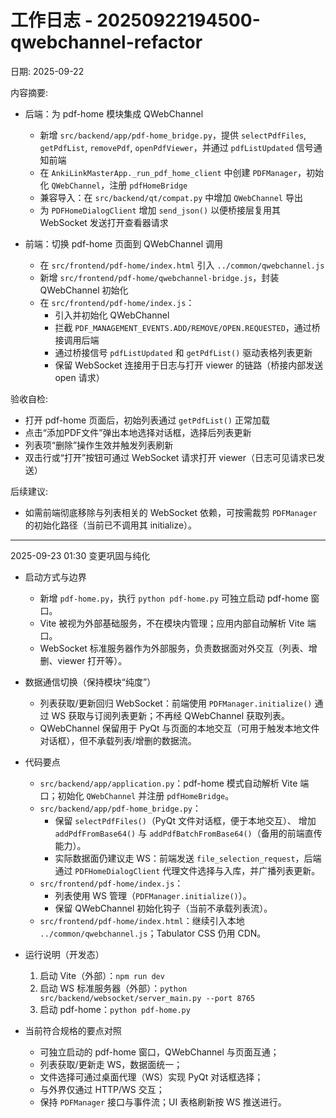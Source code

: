 ﻿# 工作日志 - 20250922194500-qwebchannel-refactor

日期: 2025-09-22

内容摘要:
- 后端：为 pdf-home 模块集成 QWebChannel
  - 新增 `src/backend/app/pdf-home_bridge.py`，提供 `selectPdfFiles`, `getPdfList`, `removePdf`, `openPdfViewer`，并通过 `pdfListUpdated` 信号通知前端
  - 在 `AnkiLinkMasterApp._run_pdf_home_client` 中创建 `PDFManager`，初始化 `QWebChannel`，注册 `pdfHomeBridge`
  - 兼容导入：在 `src/backend/qt/compat.py` 中增加 `QWebChannel` 导出
  - 为 `PDFHomeDialogClient` 增加 `send_json()` 以便桥接层复用其 WebSocket 发送打开查看器请求

- 前端：切换 pdf-home 页面到 QWebChannel 调用
  - 在 `src/frontend/pdf-home/index.html` 引入 `../common/qwebchannel.js`
  - 新增 `src/frontend/pdf-home/qwebchannel-bridge.js`，封装 QWebChannel 初始化
  - 在 `src/frontend/pdf-home/index.js`：
    - 引入并初始化 QWebChannel
    - 拦截 `PDF_MANAGEMENT_EVENTS.ADD/REMOVE/OPEN.REQUESTED`，通过桥接调用后端
    - 通过桥接信号 `pdfListUpdated` 和 `getPdfList()` 驱动表格列表更新
    - 保留 WebSocket 连接用于日志与打开 viewer 的链路（桥接内部发送 open 请求）

验收自检:
- 打开 pdf-home 页面后，初始列表通过 `getPdfList()` 正常加载
- 点击“添加PDF文件”弹出本地选择对话框，选择后列表更新
- 列表项“删除”操作生效并触发列表刷新
- 双击行或“打开”按钮可通过 WebSocket 请求打开 viewer（日志可见请求已发送）

后续建议:
- 如需前端彻底移除与列表相关的 WebSocket 依赖，可按需裁剪 `PDFManager` 的初始化路径（当前已不调用其 initialize）。

---

2025-09-23 01:30 变更巩固与纯化

- 启动方式与边界
  - 新增 `pdf-home.py`，执行 `python pdf-home.py` 可独立启动 pdf-home 窗口。
  - Vite 被视为外部基础服务，不在模块内管理；应用内部自动解析 Vite 端口。
  - WebSocket 标准服务器作为外部服务，负责数据面对外交互（列表、增删、viewer 打开等）。

- 数据通信切换（保持模块“纯度”）
  - 列表获取/更新回归 WebSocket：前端使用 `PDFManager.initialize()` 通过 WS 获取与订阅列表更新；不再经 QWebChannel 获取列表。
  - QWebChannel 保留用于 PyQt 与页面的本地交互（可用于触发本地文件对话框），但不承载列表/增删的数据流。

- 代码要点
  - `src/backend/app/application.py`：pdf-home 模式自动解析 Vite 端口；初始化 `QWebChannel` 并注册 `pdfHomeBridge`。
  - `src/backend/app/pdf-home_bridge.py`：
    - 保留 `selectPdfFiles()`（PyQt 文件对话框，便于本地交互）、
      增加 `addPdfFromBase64()` 与 `addPdfBatchFromBase64()`（备用的前端直传能力）。
    - 实际数据面仍建议走 WS：前端发送 `file_selection_request`，后端通过 `PDFHomeDialogClient` 代理文件选择与入库，并广播列表更新。
  - `src/frontend/pdf-home/index.js`：
    - 列表使用 WS 管理（`PDFManager.initialize()`）。
    - 保留 QWebChannel 初始化钩子（当前不承载列表流）。
  - `src/frontend/pdf-home/index.html`：继续引入本地 `../common/qwebchannel.js`；Tabulator CSS 仍用 CDN。

- 运行说明（开发态）
  1) 启动 Vite（外部）：`npm run dev`
  2) 启动 WS 标准服务器（外部）：`python src/backend/websocket/server_main.py --port 8765`
  3) 启动 pdf-home：`python pdf-home.py`

- 当前符合规格的要点对照
  - 可独立启动的 pdf-home 窗口，QWebChannel 与页面互通；
  - 列表获取/更新走 WS，数据面统一；
  - 文件选择可通过桌面代理（WS）实现 PyQt 对话框选择；
  - 与外界仅通过 HTTP/WS 交互；
  - 保持 `PDFManager` 接口与事件流；UI 表格刷新按 WS 推送进行。
